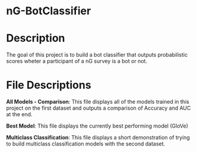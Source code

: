 # nG-BotClassifier

# Description 

The goal of this project is to build a bot classifier that outputs probabilistic scores wheter a participant of a nG survey is a bot or not. 

# File Descriptions 

**All Models - Comparison**: This file displays all of the models trained in this project on the first dataset and outputs a comparison of Accuracy and AUC at the end. 

**Best Model**: This file displays the currently best performing model (GloVe)

**Multiclass Classification**: This file displays a short demonstration of trying to build multiclass classification models with the second dataset. 
